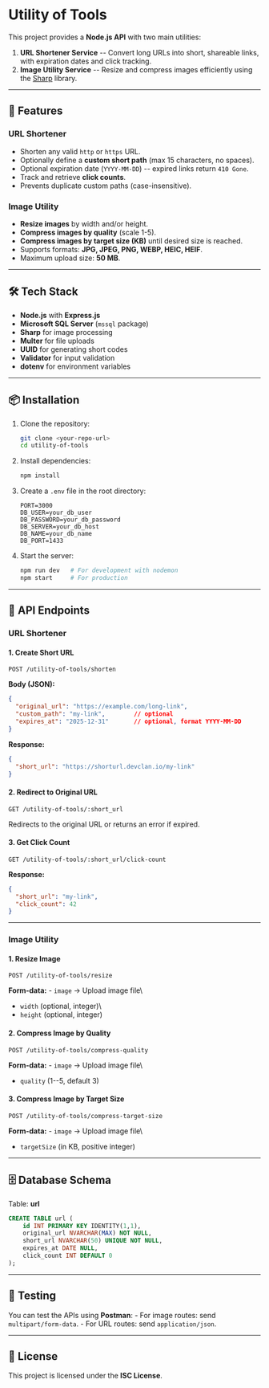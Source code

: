 # Utility of Tools

This project provides a **Node.js API** with two main utilities:

1.  **URL Shortener Service** -- Convert long URLs into short, shareable
    links, with expiration dates and click tracking.
2.  **Image Utility Service** -- Resize and compress images efficiently
    using the [Sharp](https://www.npmjs.com/package/sharp) library.

------------------------------------------------------------------------

## 🚀 Features

### URL Shortener

-   Shorten any valid `http` or `https` URL.
-   Optionally define a **custom short path** (max 15 characters, no
    spaces).
-   Optional expiration date (`YYYY-MM-DD`) -- expired links return
    `410 Gone`.
-   Track and retrieve **click counts**.
-   Prevents duplicate custom paths (case-insensitive).

### Image Utility

-   **Resize images** by width and/or height.
-   **Compress images by quality** (scale 1-5).
-   **Compress images by target size (KB)** until desired size is
    reached.
-   Supports formats: **JPG, JPEG, PNG, WEBP, HEIC, HEIF**.
-   Maximum upload size: **50 MB**.

------------------------------------------------------------------------

## 🛠️ Tech Stack

-   **Node.js** with **Express.js**
-   **Microsoft SQL Server** (`mssql` package)
-   **Sharp** for image processing
-   **Multer** for file uploads
-   **UUID** for generating short codes
-   **Validator** for input validation
-   **dotenv** for environment variables

------------------------------------------------------------------------

## 📦 Installation

1.  Clone the repository:

    ``` bash
    git clone <your-repo-url>
    cd utility-of-tools
    ```

2.  Install dependencies:

    ``` bash
    npm install
    ```

3.  Create a `.env` file in the root directory:

    ``` env
    PORT=3000
    DB_USER=your_db_user
    DB_PASSWORD=your_db_password
    DB_SERVER=your_db_host
    DB_NAME=your_db_name
    DB_PORT=1433
    ```

4.  Start the server:

    ``` bash
    npm run dev   # For development with nodemon
    npm start     # For production
    ```

------------------------------------------------------------------------

## 📡 API Endpoints

### URL Shortener

#### 1. Create Short URL

``` http
POST /utility-of-tools/shorten
```

**Body (JSON):**

``` json
{
  "original_url": "https://example.com/long-link",
  "custom_path": "my-link",        // optional
  "expires_at": "2025-12-31"       // optional, format YYYY-MM-DD
}
```

**Response:**

``` json
{
  "short_url": "https://shorturl.devclan.io/my-link"
}
```

#### 2. Redirect to Original URL

``` http
GET /utility-of-tools/:short_url
```

Redirects to the original URL or returns an error if expired.

#### 3. Get Click Count

``` http
GET /utility-of-tools/:short_url/click-count
```

**Response:**

``` json
{
  "short_url": "my-link",
  "click_count": 42
}
```

------------------------------------------------------------------------

### Image Utility

#### 1. Resize Image

``` http
POST /utility-of-tools/resize
```

**Form-data:** - `image` → Upload image file\
- `width` (optional, integer)\
- `height` (optional, integer)

#### 2. Compress Image by Quality

``` http
POST /utility-of-tools/compress-quality
```

**Form-data:** - `image` → Upload image file\
- `quality` (1--5, default 3)

#### 3. Compress Image by Target Size

``` http
POST /utility-of-tools/compress-target-size
```

**Form-data:** - `image` → Upload image file\
- `targetSize` (in KB, positive integer)

------------------------------------------------------------------------

## 🗄️ Database Schema

Table: **url**

``` sql
CREATE TABLE url (
    id INT PRIMARY KEY IDENTITY(1,1),
    original_url NVARCHAR(MAX) NOT NULL,
    short_url NVARCHAR(50) UNIQUE NOT NULL,
    expires_at DATE NULL,
    click_count INT DEFAULT 0
);
```

------------------------------------------------------------------------

## 🧪 Testing

You can test the APIs using **Postman**: - For image routes: send
`multipart/form-data`. - For URL routes: send `application/json`.

------------------------------------------------------------------------

## 📖 License

This project is licensed under the **ISC License**.

